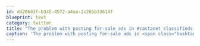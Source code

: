```yaml
---
id: dd26643f-b345-4572-a4aa-2c26bb33614f
blueprint: text
category: twitter
title: "The problem with posting for-sale ads in #castanet classifieds is guys offer to trade you their 1972 Skidoo that 'runs real guud'"
caption: 'The problem with posting for-sale ads in <span class="hashtag hashtag_local">#<a href="http://tweettemp.darylchymko.ca/?tag=castanet">castanet</a> classifieds is guys offer to trade you their 1972 Skidoo that ''runs real guud'''
---
```

